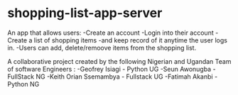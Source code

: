 # shopping-list-app-server
An app that allows users:
-Create an account
-Login into their account
-Create a list of shopping items 
-and keep record of it anytime the user logs in. 
-Users can add, delete/remoove items from the shopping list.

A collaborative project created by the following Nigerian and Ugandan Team of software Engineers :
-Geofrey Isiagi - Python UG
-Seun Awonugba - FullStack NG
-Keith Orian Ssemambya - Fullstack UG
-Fatimah Akanbi - Python NG
